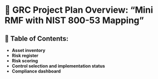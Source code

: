 # 📌 GRC Project Plan Overview: “Mini RMF with NIST 800-53 Mapping”

## 💼 Table of Contents:
* **Asset inventory**
* **Risk register**
* **Risk scoring**
* **Control selection and implementation status**
* **Compliance dashboard**
